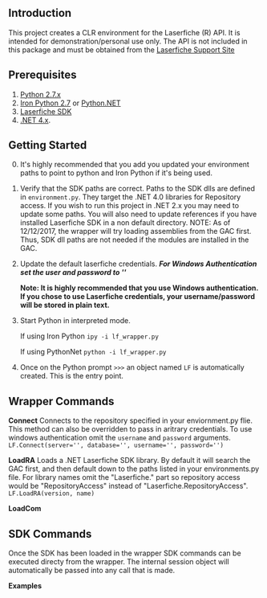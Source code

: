Introduction
------------
This project creates a CLR environment for the Laserfiche (R) API. It is intended for demonstration/personal use only. The API is not included in this package and must be obtained from the [Laserfiche Support Site](https://support.laserfiche.com)

Prerequisites
-------------
1. [Python 2.7.x](https://www.python.org/downloads/)
2. [Iron Python 2.7](http://ironpython.net/) or [Python.NET](http://pythonnet.sourceforge.net/)
3. [Laserfiche SDK](https://support.laserfiche.com)
4. [.NET 4.x](https://www.microsoft.com/net).

Getting Started
---------------
0. It's highly recommended that you add you updated your environment paths to point to python and Iron Python if it's being used.

1. Verify that the SDK paths are correct.  Paths to the SDK dlls are defined in ```environment.py```.  They target the .NET 4.0 libraries for Repository access.  If you wish to run this project in .NET 2.x you may need to update some paths.  You will also need to update references if you have installed Laserfiche SDK in a non default directory.
    NOTE: As of 12/12/2017, the wrapper will try loading assemblies from the GAC first. Thus, SDK dll paths are not needed if the modules are installed in the GAC.

2. Update the default laserfiche credentials.  ***For Windows Authentication set the user and password to ''***

    **Note: It is highly recommended that you use Windows authentication.  If you chose to use Laserfiche credentials, your username/password will be stored in plain text.**

3. Start Python in interpreted mode.  

    If using Iron Python ```ipy -i lf_wrapper.py```

    If using PythonNet ```python -i lf_wrapper.py```

4. Once on the Python prompt ```>>>``` an object named ```LF``` is automatically created.  This is the entry point.

Wrapper Commands
----------------

**Connect**
Connects to the repository specified in your enviornment.py flie.  This method can also be overridden to pass in aritrary credentials. To use windows authentication omit the ```username``` and ```password``` arguments.
    ```LF.Connect(server='', database='', username='', password='')```

**LoadRA**
Loads a .NET Laserfiche SDK library. By default it will search the GAC first, and then default down to the paths listed in your environments.py file. For library names omit the "Laserfiche." part so repository access would be "RepositoryAccess" instead of "Laserfiche.RepositoryAccess".
    ```LF.LoadRA(version, name)```
    
**LoadCom**

SDK Commands
------------
Once the SDK has been loaded in the wrapper SDK commands can be executed directy from the wrapper.  The internal session object will automatically be passed into any call that is made.

**Examples**

